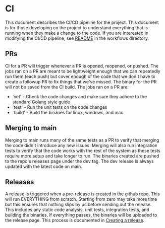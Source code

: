# CI

This document describes the CI/CD pipeline for the project. This document is for those developing on the project to understand everything that is running when they make a change to the code. If you are interested in modifying the CI/CD pipeline, see [README](.github/workflows/README.md) in the workflows directory.

## PRs

CI for a PR will trigger whenever a PR is opened, reopened, or pushed. The jobs ran on a PR are meant to be lightweight enough that we can repeatedly run them (each push) but cover enough of the code that we don't have to create a followup PR to fix things that we've missed. The binary for the PR will not be saved from the CI build. The jobs ran on a PR are:

- 'vet' - Check the code changes and make sure they adhere to the standard Golang style guide
- 'test' - Run the unit tests on the code changes
- 'build' - Build the binaries for linux, windows, and mac

## Merging to main

Merging to main runs many of the same tests as a PR to verify that merging the code didn't introduce any new issues. Merging will also run integration tests to verify that the code works with the rest of the system as these tests require more setup and take longer to run. The binaries created are pushed to the repo's releases page under the dev tag. The dev release is always updated with the latest code on main.

## Releases

A release is triggered when a pre-release is created in the github repo. This will run EVERYTHING from scratch. Starting from zero may take more time but this ensures that nothing slips by us before sending out the release. This includes any static code analysis, unit tests, integration tests, and building the binaries. If everything passes, the binaries will be uploaded to the release page. This process is documented in [Creating a release](docs/creating-a-release.md).
